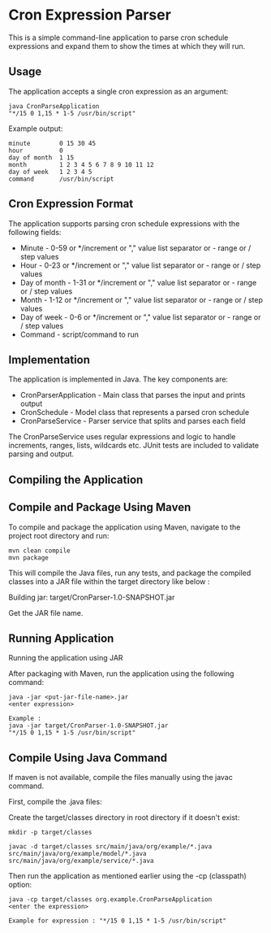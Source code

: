 # Cron Expression Parser

This is a simple command-line application to parse cron schedule expressions and expand them to show the times at which they will run.

## Usage

The application accepts a single cron expression as an argument:

```
java CronParseApplication
"*/15 0 1,15 * 1-5 /usr/bin/script"
```

Example output:

```
minute        0 15 30 45
hour          0
day of month  1 15
month         1 2 3 4 5 6 7 8 9 10 11 12
day of week   1 2 3 4 5
command       /usr/bin/script
```

## Cron Expression Format

The application supports parsing cron schedule expressions with the following fields:

- Minute - 0-59 or */increment or "," value list separator or - range or /	step values
- Hour - 0-23 or */increment or "," value list separator or - range or /	step values
- Day of month - 1-31 or */increment or "," value list separator or - range or /	step values
- Month - 1-12 or */increment or "," value list separator or - range or /	step values
- Day of week - 0-6 or */increment or "," value list separator or - range or /	step values
- Command - script/command to run

## Implementation

The application is implemented in Java. The key components are:

- CronParserApplication - Main class that parses the input and prints output
- CronSchedule - Model class that represents a parsed cron schedule
- CronParseService - Parser service that splits and parses each field

The CronParseService uses regular expressions and logic to handle increments, ranges, lists, wildcards etc. JUnit tests are included to validate parsing and output.

## Compiling the Application

## Compile and Package Using Maven

To compile and package the application using Maven, navigate to the project root directory and run:

```
mvn clean compile
mvn package
```

This will compile the Java files, run any tests, and package the compiled classes into a JAR file within the target directory like below :

Building jar: target/CronParser-1.0-SNAPSHOT.jar

Get the JAR file name.

## Running Application

Running the application using JAR

After packaging with Maven,  run the application using the following command:

```
java -jar <put-jar-file-name>.jar 
<enter expression> 

Example : 
java -jar target/CronParser-1.0-SNAPSHOT.jar
"*/15 0 1,15 * 1-5 /usr/bin/script"
```


## Compile Using Java Command
If maven is not available, compile the files manually using the javac command.

First, compile the .java files:

Create the target/classes directory in root directory if it doesn't exist:
```
mkdir -p target/classes
```
```
javac -d target/classes src/main/java/org/example/*.java src/main/java/org/example/model/*.java src/main/java/org/example/service/*.java
```

Then  run the application as mentioned earlier using the -cp (classpath) option:

```
java -cp target/classes org.example.CronParseApplication 
<enter the expression>   

Example for expression : "*/15 0 1,15 * 1-5 /usr/bin/script"


